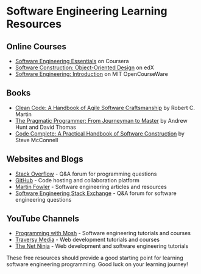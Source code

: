 # Software Engineering Learning Resources

## Online Courses

- [Software Engineering Essentials](https://www.coursera.org/learn/software-engineering-essentials) on Coursera
- [Software Construction: Object-Oriented Design](https://www.edx.org/course/software-construction-object-oriented-design) on edX
- [Software Engineering: Introduction](https://ocw.mit.edu/courses/electrical-engineering-and-computer-science/6-170-software-studio-spring-2013/) on MIT OpenCourseWare

## Books

- [Clean Code: A Handbook of Agile Software Craftsmanship](https://www.oreilly.com/library/view/clean-code-a/9780136083238/) by Robert C. Martin
- [The Pragmatic Programmer: From Journeyman to Master](https://www.oreilly.com/library/view/the-pragmatic-programmer/020161622X/) by Andrew Hunt and David Thomas
- [Code Complete: A Practical Handbook of Software Construction](https://www.oreilly.com/library/view/code-complete-second/0735619670/) by Steve McConnell

## Websites and Blogs

- [Stack Overflow](https://stackoverflow.com/) - Q&A forum for programming questions
- [GitHub](https://github.com/) - Code hosting and collaboration platform
- [Martin Fowler](https://martinfowler.com/) - Software engineering articles and resources
- [Software Engineering Stack Exchange](https://softwareengineering.stackexchange.com/) - Q&A forum for software engineering questions

## YouTube Channels

- [Programming with Mosh](https://www.youtube.com/channel/UCWv7vMbMWH4-V0ZXdmDpPBA) - Software engineering tutorials and courses
- [Traversy Media](https://www.youtube.com/user/TechGuyWeb) - Web development tutorials and courses
- [The Net Ninja](https://www.youtube.com/channel/UCW5YeuERMmlnqo4oq8vwUpg) - Web development and software engineering tutorials

These free resources should provide a good starting point for learning software engineering programming. Good luck on your learning journey!
